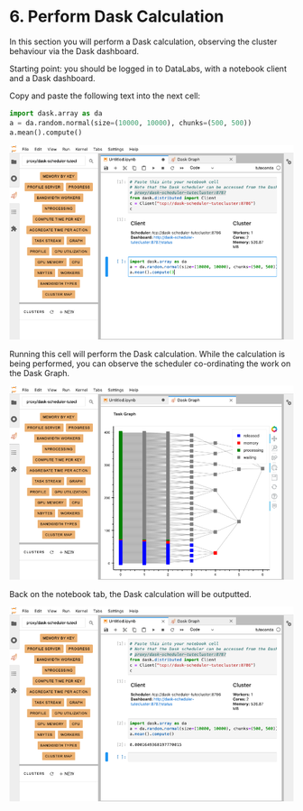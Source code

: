 # 6. Perform Dask Calculation

In this section you will perform a Dask calculation,
observing the cluster behaviour via the Dask dashboard.

Starting point: you should be logged in to DataLabs, with a notebook client and a Dask dashboard.

Copy and paste the following text into the next cell:

```python
import dask.array as da
a = da.random.normal(size=(10000, 10000), chunks=(500, 500))
a.mean().compute()
```

![jupyterlab dask calculation](../../img/jupyterlab-dask-calculation.png "jupyterlab dask calculation")

Running this cell will perform the Dask calculation.
While the calculation is being performed,
you can observe the scheduler co-ordinating the work on the Dask Graph.

![jupyterlab dask graph](../../img/jupyterlab-dask-dashboard-graph.png "jupyterlab dask graph")

Back on the notebook tab, the Dask calculation will be outputted.

![jupyterlab dask calculation](../../img/jupyterlab-dask-calculation-done.png
"jupyterlab dask calculation")
